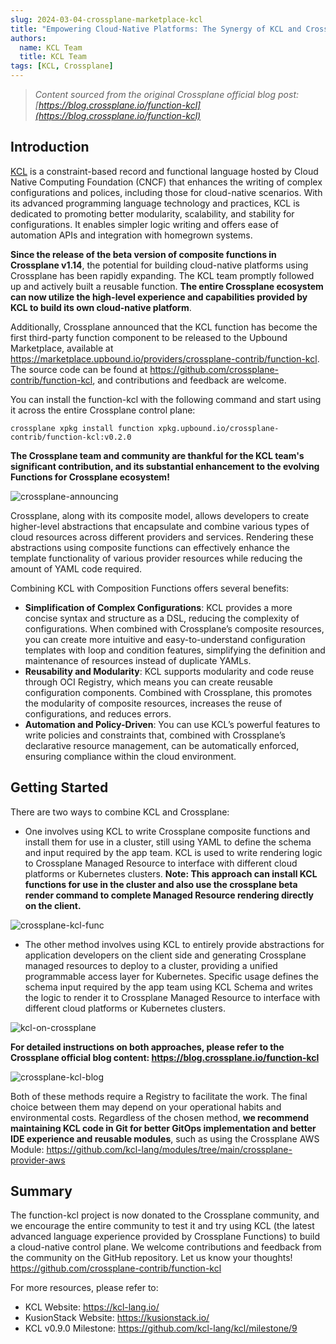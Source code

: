 ```yaml
---
slug: 2024-03-04-crossplane-marketplace-kcl
title: "Empowering Cloud-Native Platforms: The Synergy of KCL and Crossplane"
authors:
  name: KCL Team
  title: KCL Team
tags: [KCL, Crossplane]
---
```


> _Content sourced from the original Crossplane official blog post: [https://blog.crossplane.io/function-kcl](https://blog.crossplane.io/function-kcl)_

## Introduction

[KCL](https://github.com/kcl-lang) is a constraint-based record and functional language hosted by Cloud Native Computing Foundation (CNCF) that enhances the writing of complex configurations and polices, including those for cloud-native scenarios. With its advanced programming language technology and practices, KCL is dedicated to promoting better modularity, scalability, and stability for configurations. It enables simpler logic writing and offers ease of automation APIs and integration with homegrown systems.

**Since the release of the beta version of composite functions in Crossplane v1.14**, the potential for building cloud-native platforms using Crossplane has been rapidly expanding. The KCL team promptly followed up and actively built a reusable function. **The entire Crossplane ecosystem can now utilize the high-level experience and capabilities provided by KCL to build its own cloud-native platform**.

Additionally, Crossplane announced that the KCL function has become the first third-party function component to be released to the Upbound Marketplace, available at https://marketplace.upbound.io/providers/crossplane-contrib/function-kcl. The source code can be found at https://github.com/crossplane-contrib/function-kcl, and contributions and feedback are welcome.

You can install the function-kcl with the following command and start using it across the entire Crossplane control plane:

```shell
crossplane xpkg install function xpkg.upbound.io/crossplane-contrib/function-kcl:v0.2.0
```

**The Crossplane team and community are thankful for the KCL team's significant contribution, and its substantial enhancement to the evolving Functions for Crossplane ecosystem!**

![crossplane-announcing](/img/blog/2024-03-04-crossplane-marketplace-kcl/crossplane-announcing.png)

Crossplane, along with its composite model, allows developers to create higher-level abstractions that encapsulate and combine various types of cloud resources across different providers and services. Rendering these abstractions using composite functions can effectively enhance the template functionality of various provider resources while reducing the amount of YAML code required.

Combining KCL with Composition Functions offers several benefits:

- **Simplification of Complex Configurations**: KCL provides a more concise syntax and structure as a DSL, reducing the complexity of configurations. When combined with Crossplane’s composite resources, you can create more intuitive and easy-to-understand configuration templates with loop and condition features, simplifying the definition and maintenance of resources instead of duplicate YAMLs.
- **Reusability and Modularity**: KCL supports modularity and code reuse through OCI Registry, which means you can create reusable configuration components. Combined with Crossplane, this promotes the modularity of composite resources, increases the reuse of configurations, and reduces errors.
- **Automation and Policy-Driven**: You can use KCL’s powerful features to write policies and constraints that, combined with Crossplane’s declarative resource management, can be automatically enforced, ensuring compliance within the cloud environment.

## Getting Started

There are two ways to combine KCL and Crossplane:

- One involves using KCL to write Crossplane composite functions and install them for use in a cluster, still using YAML to define the schema and input required by the app team. KCL is used to write rendering logic to Crossplane Managed Resource to interface with different cloud platforms or Kubernetes clusters. **Note: This approach can install KCL functions for use in the cluster and also use the crossplane beta render command to complete Managed Resource rendering directly on the client.**

![crossplane-kcl-func](/img/blog/2024-03-04-crossplane-marketplace-kcl/crossplane-kcl-func.png)

- The other method involves using KCL to entirely provide abstractions for application developers on the client side and generating Crossplane managed resources to deploy to a cluster, providing a unified programmable access layer for Kubernetes. Specific usage defines the schema input required by the app team using KCL Schema and writes the logic to render it to Crossplane Managed Resource to interface with different cloud platforms or Kubernetes clusters.

![kcl-on-crossplane](/img/blog/2024-03-04-crossplane-marketplace-kcl/kcl-on-crossplane.png)

**For detailed instructions on both approaches, please refer to the Crossplane official blog content: https://blog.crossplane.io/function-kcl**

![crossplane-kcl-blog](/img/blog/2024-03-04-crossplane-marketplace-kcl/crossplane-kcl-blog.png)

Both of these methods require a Registry to facilitate the work. The final choice between them may depend on your operational habits and environmental costs. Regardless of the chosen method, **we recommend maintaining KCL code in Git for better GitOps implementation and better IDE experience and reusable modules**, such as using the Crossplane AWS Module: https://github.com/kcl-lang/modules/tree/main/crossplane-provider-aws

## Summary

The function-kcl project is now donated to the Crossplane community, and we encourage the entire community to test it and try using KCL (the latest advanced language experience provided by Crossplane Functions) to build a cloud-native control plane. We welcome contributions and feedback from the community on the GitHub repository. Let us know your thoughts! https://github.com/crossplane-contrib/function-kcl

For more resources, please refer to:

- KCL Website: https://kcl-lang.io/
- KusionStack Website: https://kusionstack.io/
- KCL v0.9.0 Milestone: https://github.com/kcl-lang/kcl/milestone/9
